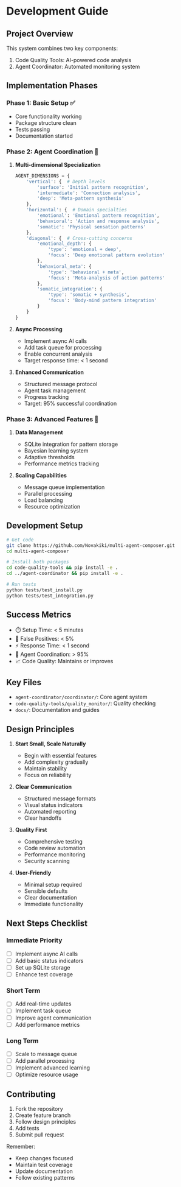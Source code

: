 # Development Guide

## Project Overview
This system combines two key components:
1. Code Quality Tools: AI-powered code analysis
2. Agent Coordinator: Automated monitoring system

## Implementation Phases

### Phase 1: Basic Setup ✅
- Core functionality working
- Package structure clean
- Tests passing
- Documentation started

### Phase 2: Agent Coordination 🤝

1. **Multi-dimensional Specialization**
   ```python
   AGENT_DIMENSIONS = {
       'vertical': {  # Depth levels
           'surface': 'Initial pattern recognition',
           'intermediate': 'Connection analysis',
           'deep': 'Meta-pattern synthesis'
       },
       'horizontal': {  # Domain specialties
           'emotional': 'Emotional pattern recognition',
           'behavioral': 'Action and response analysis',
           'somatic': 'Physical sensation patterns'
       },
       'diagonal': {  # Cross-cutting concerns
           'emotional_depth': {
               'type': 'emotional + deep',
               'focus': 'Deep emotional pattern evolution'
           },
           'behavioral_meta': {
               'type': 'behavioral + meta',
               'focus': 'Meta-analysis of action patterns'
           },
           'somatic_integration': {
               'type': 'somatic + synthesis',
               'focus': 'Body-mind pattern integration'
           }
       }
   }
   ```

2. **Async Processing**
   - Implement async AI calls
   - Add task queue for processing
   - Enable concurrent analysis
   - Target response time: < 1 second

3. **Enhanced Communication**
   - Structured message protocol
   - Agent task management
   - Progress tracking
   - Target: 95% successful coordination

### Phase 3: Advanced Features 🚀
1. **Data Management**
   - SQLite integration for pattern storage
   - Bayesian learning system
   - Adaptive thresholds
   - Performance metrics tracking

2. **Scaling Capabilities**
   - Message queue implementation
   - Parallel processing
   - Load balancing
   - Resource optimization

## Development Setup
```bash
# Get code
git clone https://github.com/Novakiki/multi-agent-composer.git
cd multi-agent-composer

# Install both packages
cd code-quality-tools && pip install -e .
cd ../agent-coordinator && pip install -e .

# Run tests
python tests/test_install.py
python tests/test_integration.py
```

## Success Metrics
- ⏱️ Setup Time: < 5 minutes
- 🎯 False Positives: < 5%
- ⚡ Response Time: < 1 second
- 🤝 Agent Coordination: > 95%
- 📈 Code Quality: Maintains or improves

## Key Files
- `agent-coordinator/coordinator/`: Core agent system
- `code-quality-tools/quality_monitor/`: Quality checking
- `docs/`: Documentation and guides

## Design Principles
1. **Start Small, Scale Naturally**
   - Begin with essential features
   - Add complexity gradually
   - Maintain stability
   - Focus on reliability

2. **Clear Communication**
   - Structured message formats
   - Visual status indicators
   - Automated reporting
   - Clear handoffs

3. **Quality First**
   - Comprehensive testing
   - Code review automation
   - Performance monitoring
   - Security scanning

4. **User-Friendly**
   - Minimal setup required
   - Sensible defaults
   - Clear documentation
   - Immediate functionality

## Next Steps Checklist
### Immediate Priority
- [ ] Implement async AI calls
- [ ] Add basic status indicators
- [ ] Set up SQLite storage
- [ ] Enhance test coverage

### Short Term
- [ ] Add real-time updates
- [ ] Implement task queue
- [ ] Improve agent communication
- [ ] Add performance metrics

### Long Term
- [ ] Scale to message queue
- [ ] Add parallel processing
- [ ] Implement advanced learning
- [ ] Optimize resource usage

## Contributing
1. Fork the repository
2. Create feature branch
3. Follow design principles
4. Add tests
5. Submit pull request

Remember:
- Keep changes focused
- Maintain test coverage
- Update documentation
- Follow existing patterns